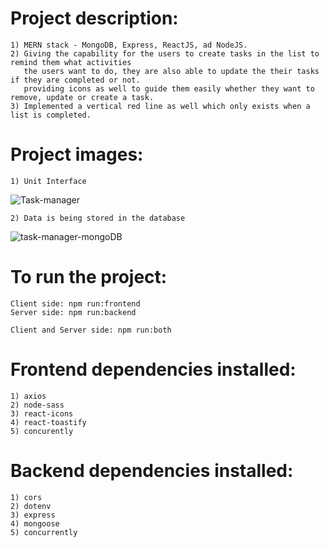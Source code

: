 #   Project description:
    1) MERN stack - MongoDB, Express, ReactJS, ad NodeJS.
    2) Giving the capability for the users to create tasks in the list to remind them what activities 
       the users want to do, they are also able to update the their tasks if they are completed or not. 
       providing icons as well to guide them easily whether they want to remove, update or create a task.
    3) Implemented a vertical red line as well which only exists when a list is completed.

#   Project images:
    1) Unit Interface
![Task-manager](https://github.com/kevinandris/MERN_Task_Manager/assets/102328858/52d0f10a-526d-428b-b248-f309d5cbdb03)

    2) Data is being stored in the database
![task-manager-mongoDB](https://github.com/kevinandris/MERN_Task_Manager/assets/102328858/d49fc78d-4667-4683-9a5d-ef6d3cdaf9a0)

#   To run the project:
    Client side: npm run:frontend
    Server side: npm run:backend

    Client and Server side: npm run:both

#   Frontend dependencies installed:
    1) axios
    2) node-sass
    3) react-icons
    4) react-toastify
    5) concurently

#   Backend dependencies installed:
    1) cors
    2) dotenv
    3) express
    4) mongoose
    5) concurrently
  
